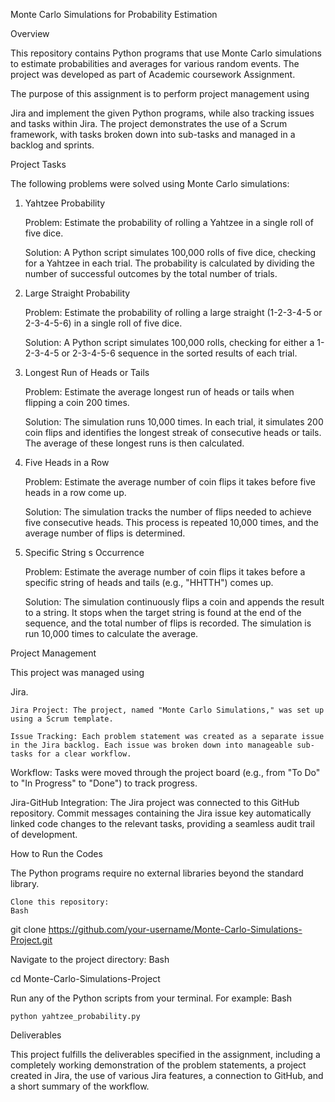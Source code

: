 Monte Carlo Simulations for Probability Estimation

Overview

This repository contains Python programs that use Monte Carlo simulations to estimate probabilities and averages for various random events. The project was developed as part of Academic coursework Assignment.

The purpose of this assignment is to perform project management using 

Jira and implement the given Python programs, while also tracking issues and tasks within Jira. The project demonstrates the use of a Scrum framework, with tasks broken down into sub-tasks and managed in a backlog and sprints.

Project Tasks

The following problems were solved using Monte Carlo simulations:

1. Yahtzee Probability

    Problem: Estimate the probability of rolling a Yahtzee in a single roll of five dice.

    Solution: A Python script simulates 100,000 rolls of five dice, checking for a Yahtzee in each trial. The probability is calculated by dividing the number of successful outcomes by the total number of trials.

2. Large Straight Probability

    Problem: Estimate the probability of rolling a large straight (1-2-3-4-5 or 2-3-4-5-6) in a single roll of five dice.

    Solution: A Python script simulates 100,000 rolls, checking for either a 1-2-3-4-5 or 2-3-4-5-6 sequence in the sorted results of each trial.

3. Longest Run of Heads or Tails

    Problem: Estimate the average longest run of heads or tails when flipping a coin 200 times.

    Solution: The simulation runs 10,000 times. In each trial, it simulates 200 coin flips and identifies the longest streak of consecutive heads or tails. The average of these longest runs is then calculated.

4. Five Heads in a Row

    Problem: Estimate the average number of coin flips it takes before five heads in a row come up.

    Solution: The simulation tracks the number of flips needed to achieve five consecutive heads. This process is repeated 10,000 times, and the average number of flips is determined.

5. Specific String s Occurrence

    Problem: Estimate the average number of coin flips it takes before a specific string of heads and tails (e.g., "HHTTH") comes up.

    Solution: The simulation continuously flips a coin and appends the result to a string. It stops when the target string is found at the end of the sequence, and the total number of flips is recorded. The simulation is run 10,000 times to calculate the average.

Project Management

This project was managed using 

Jira.

    Jira Project: The project, named "Monte Carlo Simulations," was set up using a Scrum template.

    Issue Tracking: Each problem statement was created as a separate issue in the Jira backlog. Each issue was broken down into manageable sub-tasks for a clear workflow.

Workflow: Tasks were moved through the project board (e.g., from "To Do" to "In Progress" to "Done") to track progress.

Jira-GitHub Integration: The Jira project was connected to this GitHub repository. Commit messages containing the Jira issue key automatically linked code changes to the relevant tasks, providing a seamless audit trail of development.

How to Run the Codes

The Python programs require no external libraries beyond the standard library.

    Clone this repository:
    Bash

git clone https://github.com/your-username/Monte-Carlo-Simulations-Project.git

Navigate to the project directory:
Bash

cd Monte-Carlo-Simulations-Project

Run any of the Python scripts from your terminal. For example:
Bash

    python yahtzee_probability.py

Deliverables

This project fulfills the deliverables specified in the assignment, including a completely working demonstration of the problem statements, a project created in Jira, the use of various Jira features, a connection to GitHub, and a short summary of the workflow.
